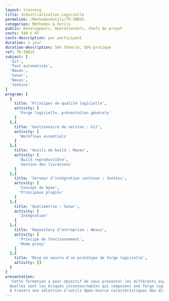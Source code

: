 ```yaml
---
layout: training
title: Industrialisation Logicielle
permalink: /MethodesOutils/TR-INDUS
categories: Méthodes & Outils
public: Développeurs, Opérationnels, Chefs de projet
costs: 590 € HT
costs-description: par participant
duration: 1 jour
duration-description: 50% théorie, 50% pratique
ref: TR-INDUS
subject: [
  'Git',
  'Test automatisés',
  'Maven',
  'Sonar',
  'Nexus',
  'Jenkins'
]
program: [
  {
    title: 'Principes de qualité logicielle',
    activity: [
      'Forge logicielle, présentation générale'
    ]
  },{
    title: 'Gestionnaire de version : Git',
    activity: [
      'Workflows essentiels'
    ]
  },{
    title: 'Outils de build : Maven',
    activity: [
      'Build reproductible',
      'Gestion des livraisons'
    ]
  },{
    title: 'Serveur d’intégration continue : Jenkins',
    activity: [
      'Concept de base',
      'Principaux plugins'
    ]
  },{
    title: 'Qualimétrie : Sonar',
    activity: [
      'Intégration'
    ]
  },{
    title: 'Repository d’entreprise : Nexus',
    activity: [
      'Principe de fonctionnement',
      'Mode proxy'
    ]
  },{
    title: 'Mise en oeuvre d’un prototype de forge logicielle',
    activity: []
  }
]
presentation:
  'Cette formation a pour objectif de vous présenter les différents aspects de l’industrialisation logicielle.
  Quelles sont les briques incontournables qui composent une forge logicielle? Quels principes mettre en oeuvre pour instaurer une démarche de qualité permanente ? Grâce à cette formation, vous saurez répondre à l’ensemble de ces questions.
  A travers une sélection d’outils Open-Source caractéristiques des différents éléments d’une forge logicielle, cette formation vous permettra de mettre en oeuvre un prototype de forge.'
---
```

